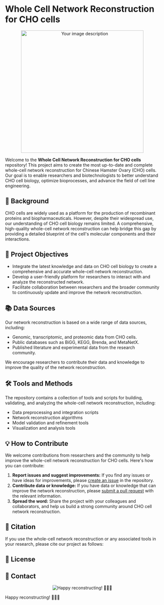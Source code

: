 # Whole Cell Network Reconstruction for CHO cells

<div align="center">
  <img src="https://www.nist.gov/sites/default/files/styles/2800_x_2800_limit/public/images/2019/08/21/fluorescence_cho1.jpg?itok=rLzay7Vu" alt="Your image description" width="400">
</div>

Welcome to the **Whole Cell Network Reconstruction for CHO cells** repository! This project aims to create the most up-to-date and complete whole-cell network reconstruction for Chinese Hamster Ovary (CHO) cells. Our goal is to enable researchers and biotechnologists to better understand CHO cell biology, optimize bioprocesses, and advance the field of cell line engineering.

## 🧬 Background

CHO cells are widely used as a platform for the production of recombinant proteins and biopharmaceuticals. However, despite their widespread use, our understanding of CHO cell biology remains limited. A comprehensive, high-quality whole-cell network reconstruction can help bridge this gap by providing a detailed blueprint of the cell's molecular components and their interactions.

## 🚀 Project Objectives

* Integrate the latest knowledge and data on CHO cell biology to create a comprehensive and accurate whole-cell network reconstruction.
* Develop a user-friendly platform for researchers to interact with and analyze the reconstructed network.
* Facilitate collaboration between researchers and the broader community to continuously update and improve the network reconstruction.

## 📚 Data Sources

Our network reconstruction is based on a wide range of data sources, including:

* Genomic, transcriptomic, and proteomic data from CHO cells.
* Public databases such as BiGG, KEGG, Brenda, and MetaNetX.
* Published literature and experimental data from the research community.

We encourage researchers to contribute their data and knowledge to improve the quality of the network reconstruction.

## 🛠️ Tools and Methods

The repository contains a collection of tools and scripts for building, validating, and analyzing the whole-cell network reconstruction, including:

* Data preprocessing and integration scripts
* Network reconstruction algorithms
* Model validation and refinement tools
* Visualization and analysis tools

## 💡 How to Contribute

We welcome contributions from researchers and the community to help improve the whole-cell network reconstruction for CHO cells. Here's how you can contribute:

1. **Report issues and suggest improvements:** If you find any issues or have ideas for improvements, please [create an issue](https://github.com/LewisLabUCSD/Whole-Cell-Network-Reconstruction-for-CHO-cells/issues) in the repository.
2. **Contribute data or knowledge:** If you have data or knowledge that can improve the network reconstruction, please [submit a pull request](https://github.com/LewisLabUCSD/Whole-Cell-Network-Reconstruction-for-CHO-cells/pulls) with the relevant information.
3. **Spread the word:** Share the project with your colleagues and collaborators, and help us build a strong community around CHO cell network reconstruction.

## 📖 Citation

If you use the whole-cell network reconstruction or any associated tools in your research, please cite our project as follows:


## 📃 License



## 🤝 Contact

<div align="center">
  <img src="https://www.biopharma-reporter.com/var/wrbm_gb_food_pharma/storage/images/_aliases/wrbm_large/publications/pharmaceutical-science/biopharma-reporter.com/headlines/upstream-processing/bioprocessing-survey-report-is-the-cho-cho-train-slowing-down/7504580-1-eng-GB/Bioprocessing-survey-report-Is-the-CHO-CHO-train-slowing-down.jpg" alt="Happy reconstructing! 🧪🔬🧫">
</div>


Happy reconstructing! 🧪🔬🧫

